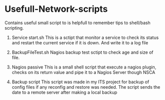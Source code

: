Usefull-Network-scripts
=======================

Contains useful small script to is helpfull to remember tips to shell/bash scripting.

1. Service start.sh
	This is a sctipt that monitor a service to check its status and restart the current 
	service if it is down. And write it to a log file

2. BackupFileTest.sh
	Nagios backup test sctipt to check age and size of file.

3. Nagios passive
	This is a small shell script that execute a nagios plugin, checks on its return value
	and pipe it to a Nagios Server though NSCA 
	
4. Backup script
	This script was made in my ITS project for backup of config files if any reconfig and
	restore was needed. The script sends the date to a remote server after making a local 
	backup 
	
	